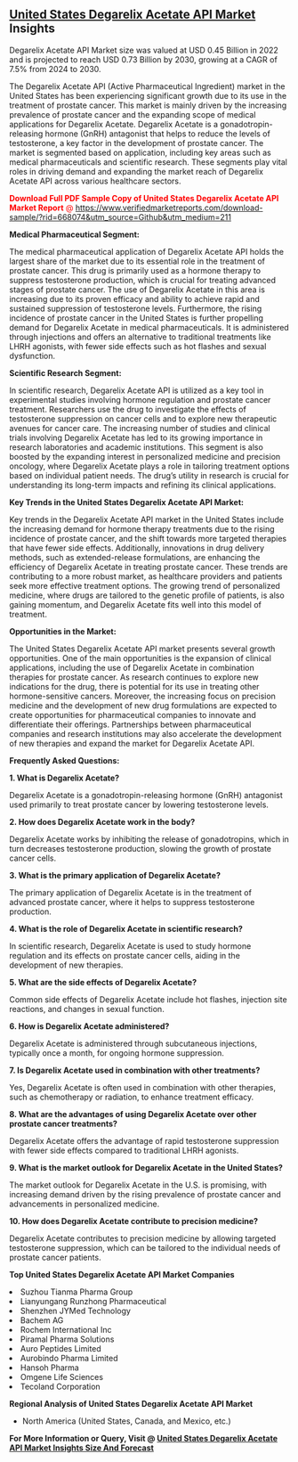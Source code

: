 <h2><a href="https://www.verifiedmarketreports.com/download-sample/?rid=668074&amp;utm_source=Github&amp;utm_medium=211" target="_blank">United States Degarelix Acetate API Market</a> Insights</h2><p>Degarelix Acetate API Market size was valued at USD 0.45 Billion in 2022 and is projected to reach USD 0.73 Billion by 2030, growing at a CAGR of 7.5% from 2024 to 2030.</p><p><p>The Degarelix Acetate API (Active Pharmaceutical Ingredient) market in the United States has been experiencing significant growth due to its use in the treatment of prostate cancer. This market is mainly driven by the increasing prevalence of prostate cancer and the expanding scope of medical applications for Degarelix Acetate. Degarelix Acetate is a gonadotropin-releasing hormone (GnRH) antagonist that helps to reduce the levels of testosterone, a key factor in the development of prostate cancer. The market is segmented based on application, including key areas such as medical pharmaceuticals and scientific research. These segments play vital roles in driving demand and expanding the market reach of Degarelix Acetate API across various healthcare sectors. <p><span class=""><span style="color: #ff0000;"><strong>Download Full PDF Sample Copy of United States Degarelix Acetate API Market Report</strong> @ </span><a href="https://www.verifiedmarketreports.com/download-sample/?rid=668074&amp;utm_source=Github&amp;utm_medium=211" target="_blank">https://www.verifiedmarketreports.com/download-sample/?rid=668074&amp;utm_source=Github&amp;utm_medium=211</a></span></p><p><strong>Medical Pharmaceutical Segment:</strong></p><p>The medical pharmaceutical application of Degarelix Acetate API holds the largest share of the market due to its essential role in the treatment of prostate cancer. This drug is primarily used as a hormone therapy to suppress testosterone production, which is crucial for treating advanced stages of prostate cancer. The use of Degarelix Acetate in this area is increasing due to its proven efficacy and ability to achieve rapid and sustained suppression of testosterone levels. Furthermore, the rising incidence of prostate cancer in the United States is further propelling demand for Degarelix Acetate in medical pharmaceuticals. It is administered through injections and offers an alternative to traditional treatments like LHRH agonists, with fewer side effects such as hot flashes and sexual dysfunction.</p><p><strong>Scientific Research Segment:</strong></p><p>In scientific research, Degarelix Acetate API is utilized as a key tool in experimental studies involving hormone regulation and prostate cancer treatment. Researchers use the drug to investigate the effects of testosterone suppression on cancer cells and to explore new therapeutic avenues for cancer care. The increasing number of studies and clinical trials involving Degarelix Acetate has led to its growing importance in research laboratories and academic institutions. This segment is also boosted by the expanding interest in personalized medicine and precision oncology, where Degarelix Acetate plays a role in tailoring treatment options based on individual patient needs. The drug’s utility in research is crucial for understanding its long-term impacts and refining its clinical applications.</p><p><strong>Key Trends in the United States Degarelix Acetate API Market:</strong></p><p>Key trends in the Degarelix Acetate API market in the United States include the increasing demand for hormone therapy treatments due to the rising incidence of prostate cancer, and the shift towards more targeted therapies that have fewer side effects. Additionally, innovations in drug delivery methods, such as extended-release formulations, are enhancing the efficiency of Degarelix Acetate in treating prostate cancer. These trends are contributing to a more robust market, as healthcare providers and patients seek more effective treatment options. The growing trend of personalized medicine, where drugs are tailored to the genetic profile of patients, is also gaining momentum, and Degarelix Acetate fits well into this model of treatment.</p><p><strong>Opportunities in the Market:</strong></p><p>The United States Degarelix Acetate API market presents several growth opportunities. One of the main opportunities is the expansion of clinical applications, including the use of Degarelix Acetate in combination therapies for prostate cancer. As research continues to explore new indications for the drug, there is potential for its use in treating other hormone-sensitive cancers. Moreover, the increasing focus on precision medicine and the development of new drug formulations are expected to create opportunities for pharmaceutical companies to innovate and differentiate their offerings. Partnerships between pharmaceutical companies and research institutions may also accelerate the development of new therapies and expand the market for Degarelix Acetate API.</p><p><strong>Frequently Asked Questions:</strong></p><p><strong>1. What is Degarelix Acetate?</strong></p><p>Degarelix Acetate is a gonadotropin-releasing hormone (GnRH) antagonist used primarily to treat prostate cancer by lowering testosterone levels.</p><p><strong>2. How does Degarelix Acetate work in the body?</strong></p><p>Degarelix Acetate works by inhibiting the release of gonadotropins, which in turn decreases testosterone production, slowing the growth of prostate cancer cells.</p><p><strong>3. What is the primary application of Degarelix Acetate?</strong></p><p>The primary application of Degarelix Acetate is in the treatment of advanced prostate cancer, where it helps to suppress testosterone production.</p><p><strong>4. What is the role of Degarelix Acetate in scientific research?</strong></p><p>In scientific research, Degarelix Acetate is used to study hormone regulation and its effects on prostate cancer cells, aiding in the development of new therapies.</p><p><strong>5. What are the side effects of Degarelix Acetate?</strong></p><p>Common side effects of Degarelix Acetate include hot flashes, injection site reactions, and changes in sexual function.</p><p><strong>6. How is Degarelix Acetate administered?</strong></p><p>Degarelix Acetate is administered through subcutaneous injections, typically once a month, for ongoing hormone suppression.</p><p><strong>7. Is Degarelix Acetate used in combination with other treatments?</strong></p><p>Yes, Degarelix Acetate is often used in combination with other therapies, such as chemotherapy or radiation, to enhance treatment efficacy.</p><p><strong>8. What are the advantages of using Degarelix Acetate over other prostate cancer treatments?</strong></p><p>Degarelix Acetate offers the advantage of rapid testosterone suppression with fewer side effects compared to traditional LHRH agonists.</p><p><strong>9. What is the market outlook for Degarelix Acetate in the United States?</strong></p><p>The market outlook for Degarelix Acetate in the U.S. is promising, with increasing demand driven by the rising prevalence of prostate cancer and advancements in personalized medicine.</p><p><strong>10. How does Degarelix Acetate contribute to precision medicine?</strong></p><p>Degarelix Acetate contributes to precision medicine by allowing targeted testosterone suppression, which can be tailored to the individual needs of prostate cancer patients.</p></p><p><strong>Top United States Degarelix Acetate API Market Companies</strong></p><div data-test-id=""><p><li>Suzhou Tianma Pharma Group</li><li> Lianyungang Runzhong Pharmaceutical</li><li> Shenzhen JYMed Technology</li><li> Bachem AG</li><li> Rochem International Inc</li><li> Piramal Pharma Solutions</li><li> Auro Peptides Limited</li><li> Aurobindo Pharma Limited</li><li> Hansoh Pharma</li><li> Omgene Life Sciences</li><li> Tecoland Corporation</li></p><div><strong>Regional Analysis of&nbsp;United States Degarelix Acetate API Market</strong></div><ul><li dir="ltr"><p dir="ltr">North America&nbsp;(United States, Canada, and Mexico, etc.)</p></li></ul><p><strong>For More Information or Query, Visit @&nbsp;</strong><strong><a href="https://www.verifiedmarketreports.com/product/degarelix-acetate-api-market/?utm_source=Github&amp;utm_medium=211" target="_blank">United States Degarelix Acetate API Market Insights Size And Forecast</a></strong></p></div>
